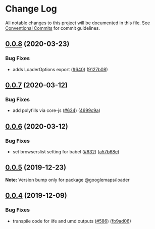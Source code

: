 # Change Log

All notable changes to this project will be documented in this file.
See [Conventional Commits](https://conventionalcommits.org) for commit guidelines.

## [0.0.8](https://github.com/googlemaps/v3-utility-library/compare/@googlemaps/loader@0.0.7...@googlemaps/loader@0.0.8) (2020-03-23)


### Bug Fixes

* adds LoaderOptions export ([#640](https://github.com/googlemaps/v3-utility-library/issues/640)) ([9127b08](https://github.com/googlemaps/v3-utility-library/commit/9127b0882e876d8189cf626d4e1347c08ef33b91))





## [0.0.7](https://github.com/googlemaps/v3-utility-library/compare/@googlemaps/loader@0.0.6...@googlemaps/loader@0.0.7) (2020-03-12)


### Bug Fixes

* add polyfills via core-js ([#634](https://github.com/googlemaps/v3-utility-library/issues/634)) ([4699c9a](https://github.com/googlemaps/v3-utility-library/commit/4699c9abf69307829a8782c917f1eb0108ac941b))





## [0.0.6](https://github.com/googlemaps/v3-utility-library/compare/@googlemaps/loader@0.0.5...@googlemaps/loader@0.0.6) (2020-03-12)


### Bug Fixes

* set browserslist setting for babel ([#632](https://github.com/googlemaps/v3-utility-library/issues/632)) ([a57b68e](https://github.com/googlemaps/v3-utility-library/commit/a57b68e86bef5bea54e35c9fc4cd66b10ef8dafe))





## [0.0.5](https://github.com/googlemaps/v3-utility-library/compare/@googlemaps/loader@0.0.4...@googlemaps/loader@0.0.5) (2019-12-23)

**Note:** Version bump only for package @googlemaps/loader





## [0.0.4](https://github.com/googlemaps/v3-utility-library/compare/@googlemaps/loader@0.0.3...@googlemaps/loader@0.0.4) (2019-12-09)


### Bug Fixes

* transpile code for iife and umd outputs ([#586](https://github.com/googlemaps/v3-utility-library/issues/586)) ([fb9ad06](https://github.com/googlemaps/v3-utility-library/commit/fb9ad066cbf5d87cffcda2c435196ad20fed56f1))
